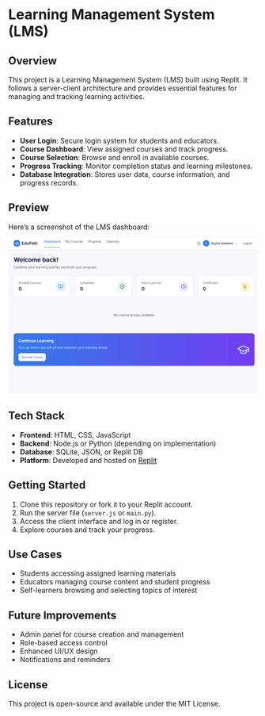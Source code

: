 # Learning Management System (LMS)

## Overview
This project is a Learning Management System (LMS) built using Replit. It follows a server-client architecture and provides essential features for managing and tracking learning activities.

## Features
- **User Login**: Secure login system for students and educators.
- **Course Dashboard**: View assigned courses and track progress.
- **Course Selection**: Browse and enroll in available courses.
- **Progress Tracking**: Monitor completion status and learning milestones.
- **Database Integration**: Stores user data, course information, and progress records.


## Preview

Here’s a screenshot of the LMS dashboard:
![LMS Preview](preview.jpg)

## Tech Stack
- **Frontend**: HTML, CSS, JavaScript
- **Backend**: Node.js or Python (depending on implementation)
- **Database**: SQLite, JSON, or Replit DB
- **Platform**: Developed and hosted on [Replit](https://replit.com)

## Getting Started
1. Clone this repository or fork it to your Replit account.
2. Run the server file (`server.js` or `main.py`).
3. Access the client interface and log in or register.
4. Explore courses and track your progress.

## Use Cases
- Students accessing assigned learning materials
- Educators managing course content and student progress
- Self-learners browsing and selecting topics of interest

## Future Improvements
- Admin panel for course creation and management
- Role-based access control
- Enhanced UI/UX design
- Notifications and reminders

## License
This project is open-source and available under the MIT License.
